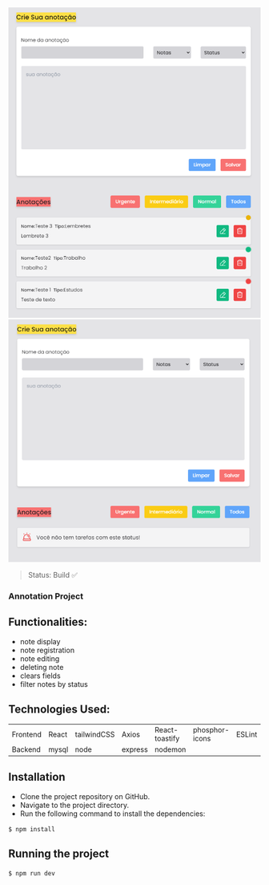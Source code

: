 <center><img src=".\src\assets\Screenshot_1.png"></center>
<center><img src=".\src\assets\Screenshot_2.png"></center>

> Status: Build ✅

### Annotation Project

## Functionalities:
 * note display
 * note registration
 * note editing
 * deleting note
 * clears fields
 * filter notes by status

## Technologies Used:

<table>
  <tr>
  <td>Frontend</th>
    <td>React</td>
    <td>tailwindCSS</td>
    <td>Axios</td>
    <td>React-toastify</td>
    <td>phosphor-icons</td>
    <td>ESLint</td>
  </tr>
    <td>Backend</th>
    <td>mysql</td>
    <td>node</td>
    <td>express</td>
    <td>nodemon</td>
</table>

## Installation
  * Clone the project repository on GitHub.
  * Navigate to the project directory.
  * Run the following command to install the dependencies:

```
$ npm install 
```

## Running the project
```
$ npm run dev
```

